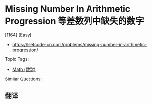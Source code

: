 # Missing Number In Arithmetic Progression 等差数列中缺失的数字

[1164] [Easy]

- https://leetcode-cn.com/problems/missing-number-in-arithmetic-progression/

Topic Tags:

- [Math (数学)](https://leetcode-cn.com/tag/math/)

Similar Questions:

## 翻译
